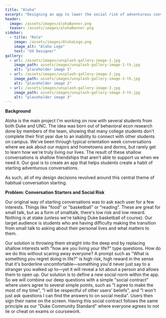 ```yaml
---
title: "Aloha"
excerpt: "Designing an app to lower the social risk of adventurous conversations"
header:
  image: /assets/images/alohaBanner.png
  teaser: /assets/images/alohaBanner.png
sidebar:
  - title: "Role"
    image: /assets/images/AlohaLogo.png
    image_alt: "Aloha Logo"
    text: "UX Designer"
gallery:
  - url: /assets/images/unsplash-gallery-image-1.jpg
    image_path: assets/images/unsplash-gallery-image-1-th.jpg
    alt: "placeholder image 1"
  - url: /assets/images/unsplash-gallery-image-2.jpg
    image_path: assets/images/unsplash-gallery-image-2-th.jpg
    alt: "placeholder image 2"
  - url: /assets/images/unsplash-gallery-image-3.jpg
    image_path: assets/images/unsplash-gallery-image-3-th.jpg
    alt: "placeholder image 3"
---
```


**Background**

Aloha is the main project I'm working on now with several students from both Duke and UNC. The idea was born out of behavioral econ research done by members of the team, showing that many college students don't complete their first year due to an inability to connect with other students on campus. We've been through typical orientation week conversations where we ask about our majors and hometowns and dorms, but rarely get to learn how we're truly living our lives. The result of these shallow conversations is shallow friendships that aren't able to support us when we need it. Our goal is to create an app that helps students create a habit of starting adventurous conversations. 

As such, all of my design decisions revolved around this central theme of habitual conversation starting.

**Problem: Conversation Starters and Social Risk**

Our original way of starting conversations was to ask each user for a few interests. Things like "food" or "basketball" or "reading". These are great for small talk, but as a form of smalltalk, there's low risk and low reward. Nothing is at stake (unless we're talking Duke basketball of course). Our target audience is students who are having difficulty making the transition from small talk to asking about their personal lives and what matters to them. 

Our solution is throwing them straight into the deep end by replacing shallow interests with "how are you living your life?" type questions. How do we do this without scaring away everyone? A prompt such as "What is something you regret doing in life?" is high risk, high reward in the sense that it's borderline uncomfortable—something you'd never just say to a stranger you walked up to—yet it will reveal a lot about a person and allows them to open up. Our solution is to define a new social norm within the app. So we will combine our deep questions with a simple "social contract" where users agree to several simple points, such as "I agree to make the most of my time", "I will be respectful of other users' beliefs", and "I won't just ask questions I can find the answers to on social media". Users then sign their name on the screen. Having this social contract follows the same principle as our "Duke Community Standard" where everyone agrees to not lie or cheat on exams or coursework. 
